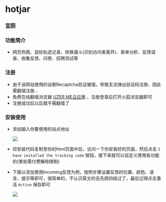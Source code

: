 # hotjar
### [官网](https://www.hotjar.com/)
### 功能简介
- 网页热图、鼠标轨迹记录、转换漏斗(识别访问者离开)、表单分析、反馈调查、收集反馈、问卷、招聘测试等
### 注册
- 由于该网站使用的谷歌Recaptcha验证被墙，导致无法弹出验证码注册，因此需翻墙注册...
- 免费在线翻墙浏览器 [UZER.ME云应用](https://uzer.me/) ，注册登录后打开火狐浏览器即可
- 注册成功后以后就不需翻墙了
### 安装使用
- 添加输入你要使用的站点地址

    ![](http://oweupqzdv.bkt.clouddn.com/QQ%E6%88%AA%E5%9B%BE20171119162100.jpg)

- 将安装代码复制至你的html页面中后，访问一下你安装好的页面，然后点击 `I have installed the tracking code` 按钮，接下来就可以自定义使用各功能的(某些需付费解除限制)
- 下面以添加使用Incoming反馈为例，按照步骤设置反馈的位置、颜色、语言、提示等即可，很简单的，不认识英文的去先把四级过了，最后记得点击激活 `Active` 保存即可

    ![](http://oweupqzdv.bkt.clouddn.com/QQ%E6%88%AA%E5%9B%BE20171119162647.jpg)

